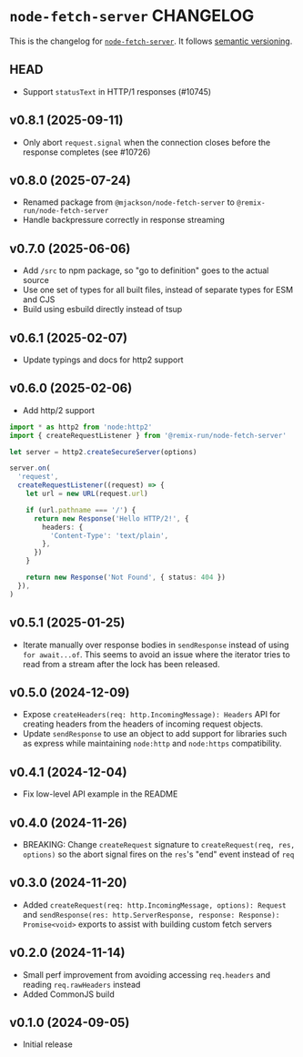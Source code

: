 # `node-fetch-server` CHANGELOG

This is the changelog for [`node-fetch-server`](https://github.com/remix-run/remix/tree/main/packages/node-fetch-server). It follows [semantic versioning](https://semver.org/).

## HEAD

- Support `statusText` in HTTP/1 responses (#10745)

## v0.8.1 (2025-09-11)

- Only abort `request.signal` when the connection closes before the response completes (see #10726)

## v0.8.0 (2025-07-24)

- Renamed package from `@mjackson/node-fetch-server` to `@remix-run/node-fetch-server`
- Handle backpressure correctly in response streaming

## v0.7.0 (2025-06-06)

- Add `/src` to npm package, so "go to definition" goes to the actual source
- Use one set of types for all built files, instead of separate types for ESM and CJS
- Build using esbuild directly instead of tsup

## v0.6.1 (2025-02-07)

- Update typings and docs for http2 support

## v0.6.0 (2025-02-06)

- Add http/2 support

```ts
import * as http2 from 'node:http2'
import { createRequestListener } from '@remix-run/node-fetch-server'

let server = http2.createSecureServer(options)

server.on(
  'request',
  createRequestListener((request) => {
    let url = new URL(request.url)

    if (url.pathname === '/') {
      return new Response('Hello HTTP/2!', {
        headers: {
          'Content-Type': 'text/plain',
        },
      })
    }

    return new Response('Not Found', { status: 404 })
  }),
)
```

## v0.5.1 (2025-01-25)

- Iterate manually over response bodies in `sendResponse` instead of using `for await...of`. This seems to avoid an issue where the iterator tries to read from a stream after the lock has been released.

## v0.5.0 (2024-12-09)

- Expose `createHeaders(req: http.IncomingMessage): Headers` API for creating headers from the headers of incoming request objects.
- Update `sendResponse` to use an object to add support for libraries such as express while maintaining `node:http` and `node:https` compatibility.

## v0.4.1 (2024-12-04)

- Fix low-level API example in the README

## v0.4.0 (2024-11-26)

- BREAKING: Change `createRequest` signature to `createRequest(req, res, options)` so the abort signal fires on the `res`'s "end" event instead of `req`

## v0.3.0 (2024-11-20)

- Added `createRequest(req: http.IncomingMessage, options): Request` and `sendResponse(res: http.ServerResponse, response: Response): Promise<void>` exports to assist with building custom fetch servers

## v0.2.0 (2024-11-14)

- Small perf improvement from avoiding accessing `req.headers` and reading `req.rawHeaders` instead
- Added CommonJS build

## v0.1.0 (2024-09-05)

- Initial release
